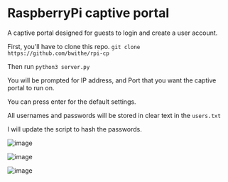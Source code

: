 # RaspberryPi captive portal
A captive portal designed for guests to login and create a user account.

First, you'll have to clone this repo.
```git clone https://github.com/bwithe/rpi-cp```

Then run ```python3 server.py```

You will be prompted for IP address, and Port that you want the captive portal to run on. 

You can press enter for the default settings.

All usernames and passwords will be stored in clear text in the ```users.txt```

I will update the script to hash the passwords. 


![image](https://github.com/BwithE/rpi-cp/assets/144924113/e19c51f4-0987-4cc7-82a3-19841d30c05d)

![image](https://github.com/BwithE/rpi-cp/assets/144924113/ec1873aa-4491-4c5a-895c-69c4db8776fa)

![image](https://github.com/BwithE/rpi-cp/assets/144924113/76cf6030-5c22-4ca3-bbc0-4c775b54777b)

